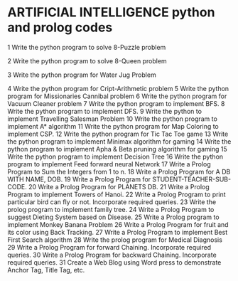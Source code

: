 # ARTIFICIAL INTELLIGENCE python and prolog codes

1 Write the python program to solve 8-Puzzle problem

2 Write the python program to solve 8-Queen problem

3 Write the python program for Water Jug Problem

4 Write the python program for Cript-Arithmetic problem
5 Write the python program for Missionaries Cannibal problem
6 Write the python program for Vacuum Cleaner problem
7 Write the python program to implement BFS.
8 Write the python program to implement DFS.
9 Write the python to implement Travelling Salesman Problem
10 Write the python program to implement A* algorithm
11 Write the python program for Map Coloring to implement CSP.
12 Write the python program for Tic Tac Toe game
13 Write the python program to implement Minimax algorithm for gaming
14 Write the python program to implement Apha & Beta pruning algorithm for gaming
15 Write the python program to implement Decision Tree
16 Write the python program to implement Feed forward neural Network
17 Write a Prolog Program to Sum the Integers from 1 to n.
18 Write a Prolog Program for A DB WITH NAME, DOB.
19 Write a Prolog Program for STUDENT-TEACHER-SUB-CODE.
20 Write a Prolog Program for PLANETS DB.
21 Write a Prolog Program to implement Towers of Hanoi.
22 Write a Prolog Program to print particular bird can fly or not. Incorporate required queries.
23 Write the prolog program to implement family tree.
24 Write a Prolog Program to suggest Dieting System based on Disease.
25 Write a Prolog program to implement Monkey Banana Problem
26 Write a Prolog Program for fruit and its color using Back Tracking.
27 Write a Prolog Program to implement Best First Search algorithm
28 Write the prolog program for Medical Diagnosis
29 Write a Prolog Program for forward Chaining. Incorporate required queries.
30 Write a Prolog Program for backward Chaining. Incorporate required queries.
31 Create a Web Blog using Word press to demonstrate Anchor Tag, Title Tag, etc.
